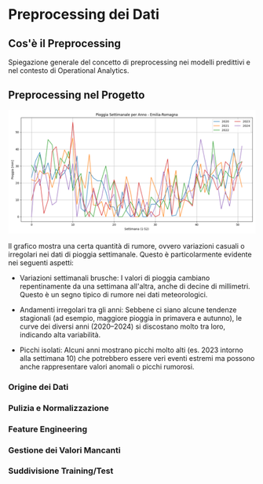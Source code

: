 # Preprocessing dei Dati

## Cos'è il Preprocessing

Spiegazione generale del concetto di preprocessing nei modelli predittivi e nel contesto di Operational Analytics.

## Preprocessing nel Progetto
![dataset.png](img/dataset.png)

Il grafico mostra una certa quantità di rumore, ovvero variazioni casuali o irregolari nei dati di pioggia settimanale.
Questo è particolarmente evidente nei seguenti aspetti:

- Variazioni settimanali brusche: I valori di pioggia cambiano repentinamente da una settimana all'altra, 
anche di decine di millimetri. Questo è un segno tipico di rumore nei dati meteorologici.

- Andamenti irregolari tra gli anni: Sebbene ci siano alcune tendenze stagionali (ad esempio, 
maggiore pioggia in primavera e autunno), le curve dei diversi anni (2020–2024) si discostano molto tra loro,
indicando alta variabilità.

- Picchi isolati: Alcuni anni mostrano picchi molto alti (es. 2023 intorno alla settimana 10)
che potrebbero essere veri eventi estremi ma possono anche rappresentare valori anomali o picchi rumorosi.

### Origine dei Dati
### Pulizia e Normalizzazione
### Feature Engineering
### Gestione dei Valori Mancanti
### Suddivisione Training/Test
